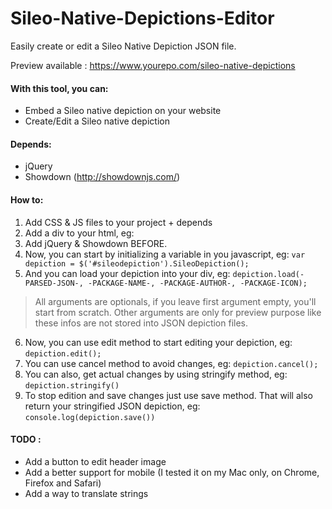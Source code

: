 # Sileo-Native-Depictions-Editor
Easily create or edit a Sileo Native Depiction JSON file.

Preview available : https://www.yourepo.com/sileo-native-depictions

#### With this tool, you can:
* Embed a Sileo native depiction on your website
* Create/Edit a Sileo native depiction

#### Depends:
* jQuery
* Showdown (http://showdownjs.com/)

#### How to:
1. Add CSS & JS files to your project + depends
2. Add a div to your html, eg: <div id="sileodepiction"></div>
3. Add jQuery & Showdown BEFORE.
4. Now, you can start by initializing a variable in you javascript, eg:
```var depiction = $('#sileodepiction').SileoDepiction(); ```
5. And you can load your depiction into your div, eg:
``` depiction.load(-PARSED-JSON-, -PACKAGE-NAME-, -PACKAGE-AUTHOR-, -PACKAGE-ICON); ```
> All arguments are optionals, if you leave first argument empty, you'll start from scratch. Other arguments are only for preview purpose like these infos are not stored into JSON depiction files.
6. Now, you can use edit method to start editing your depiction, eg:
``` depiction.edit(); ```
7. You can use cancel method to avoid changes, eg:
``` depiction.cancel(); ```
8. You can also, get actual changes by using stringify method, eg:
``` depiction.stringify() ```
9. To stop edition and save changes just use save method. That will also return your stringified JSON depiction, eg: 
``` console.log(depiction.save()) ```

#### TODO :
* Add a button to edit header image
* Add a better support for mobile (I tested it on my Mac only, on Chrome, Firefox and Safari)
* Add a way to translate strings
